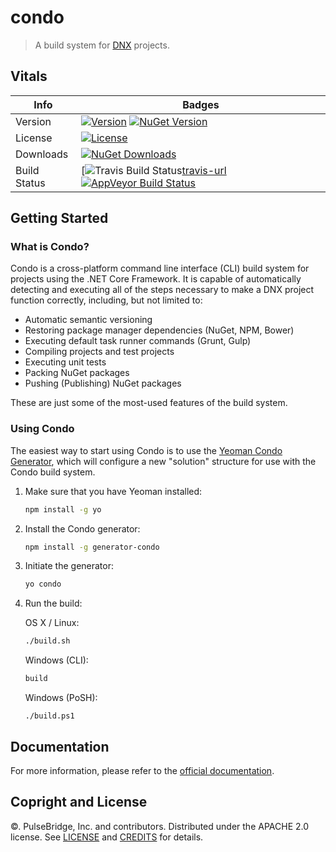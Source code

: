 # condo

> A build system for [DNX][dnx-url] projects.

## Vitals

Info          | Badges
--------------|--------------
Version       | [![Version][release-v-image]][release-url] [![NuGet Version][nuget-v-image]][nuget-url]
License       | [![License][license-image]][license]
Downloads     | [![NuGet Downloads][nuget-d-image]][nuget-url]
Build Status  | [![Travis Build Status][travis-image][travis-url] [![AppVeyor Build Status][appveyor-image]][appveyor-url]

## Getting Started

### What is Condo?

Condo is a cross-platform command line interface (CLI) build system for projects using the .NET Core Framework. It is capable of automatically detecting and executing all of the steps
necessary to make a DNX project function correctly, including, but not limited to:

* Automatic semantic versioning
* Restoring package manager dependencies (NuGet, NPM, Bower)
* Executing default task runner commands (Grunt, Gulp)
* Compiling projects and test projects
* Executing unit tests
* Packing NuGet packages
* Pushing (Publishing) NuGet packages

These are just some of the most-used features of the build system.

### Using Condo

The easiest way to start using Condo is to use the [Yeoman Condo Generator][yo-url], which will configure a new "solution" structure for use with the Condo build system.

1. Make sure that you have Yeoman installed:

	```bash
	npm install -g yo
	```

2. Install the Condo generator:

	```bash
	npm install -g generator-condo
	```

3. Initiate the generator:

	```bash
	yo condo
	```

4. Run the build:

	OS X / Linux:

	```bash
	./build.sh
	```

	Windows (CLI):

	```cmd
	build
	```

	Windows (PoSH):
	```posh
	./build.ps1
	```

## Documentation

For more information, please refer to the [official documentation][docs-url].

## Copright and License

&copy;. PulseBridge, Inc. and contributors. Distributed under the APACHE 2.0 license. See [LICENSE][] and [CREDITS][] for details.

[license-image]: //img.shields.io/badge/license-APACHE%202.0-blue.svg
[license]: LICENSE
[credits]: CREDITS

[release-url]: //github.com/pulsebridge/condo/releases/latest
[release-v-image]: //img.shields.io/github/release/pulsebridge/condo.svg?style=flat-square

[travis-url]: //travis-ci.org/pulsebridge/condo
[travis-image]: //img.shields.io/travis/pulsebridge/condo.svg?label=travis

[appveyor-url]: //ci.appveyor.com/project/dmccaffery/condo
[appveyor-image]: //img.shields.io/appveyor/ci/dmccaffery/condo.svg?label=appveyor

[nuget-url]: //www.nuget.org/packages/pulsebridge.condo
[nuget-v-image]: //img.shields.io/nuget/v/pulsebridge.condo.svg?label=version
[nuget-d-image]: //img.shields.io/nuget/dt/pulsebridge.condo.svg?label=downloads

[yo-url]: //github.com/pulsebridge/generator-condo

[dnx-url]: http://docs.asp.net/en/latest/dnx/index.html
[docs-url]: http://open.pulsebridge.com/condo